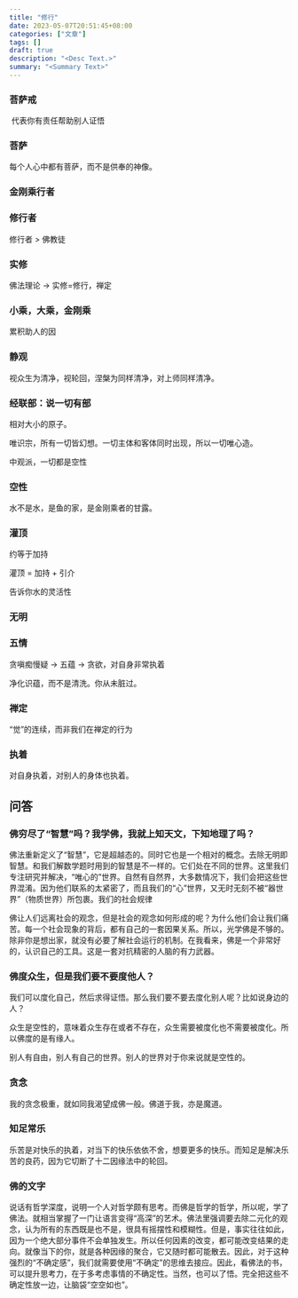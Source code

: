 ```yaml
---
title: "修行"
date: 2023-05-07T20:51:45+08:00
categories: ["文章"]
tags: []
draft: true
description: "<Desc Text.>"
summary: "<Summary Text>"
---
```


### 菩萨戒

​	代表你有责任帮助别人证悟

### 菩萨

每个人心中都有菩萨，而不是供奉的神像。

### 金刚乘行者

### 修行者

修行者 > 佛教徒

### 实修

佛法理论 -> 实修=修行，禅定

### 小乘，大乘，金刚乘

累积助人的因

### 静观

视众生为清净，视轮回，涅槃为同样清净，对上师同样清净。

### 经联部：说一切有部

相对大小的原子。

唯识宗，所有一切皆幻想。一切主体和客体同时出现，所以一切唯心造。

中观派，一切都是空性

### 空性

水不是水，是鱼的家，是金刚乘者的甘露。

### 灌顶

约等于加持

灌顶 = 加持 + 引介

告诉你水的灵活性

### 无明

### 五情

贪嗔痴慢疑 -> 五蕴 -> 贪欲，对自身非常执着

净化识蕴，而不是清洗。你从未脏过。

### 禅定

“觉”的连续，而非我们在禅定的行为

### 执着

对自身执着，对别人的身体也执着。

## 问答

### 佛穷尽了“智慧”吗？我学佛，我就上知天文，下知地理了吗？

佛法重新定义了“智慧”，它是超越态的。同时它也是一个相对的概念。去除无明即智慧。和我们解数学题时用到的智慧是不一样的。它们处在不同的世界。这里我们专注研究并解决，“唯心的”世界。自然有自然界，大多数情况下，我们会把这些世界混淆。因为他们联系的太紧密了，而且我们的“心”世界，又无时无刻不被“器世界”（物质世界）所包裹。我们的社会规律

佛让人们远离社会的观念，但是社会的观念如何形成的呢？为什么他们会让我们痛苦。每一个社会现象的背后，都有自己的一套因果关系。所以，光学佛是不够的。除非你是想出家，就没有必要了解社会运行的机制。在我看来，佛是一个非常好的，认识自己的工具。这是一套对抗精密的人脑的有力武器。

### 佛度众生，但是我们要不要度他人？

我们可以度化自己，然后求得证悟。那么我们要不要去度化别人呢？比如说身边的人？

众生是空性的，意味着众生存在或者不存在，众生需要被度化也不需要被度化。所以佛度的是有缘人。

别人有自由，别人有自己的世界。别人的世界对于你来说就是空性的。

### 贪念

我的贪念极重，就如同我渴望成佛一般。佛道于我，亦是魔道。

### 知足常乐

乐苦是对快乐的执着，对当下的快乐依依不舍，想要更多的快乐。而知足是解决乐苦的良药，因为它切断了十二因缘法中的轮回。

### 佛的文字

说话有哲学深度，说明一个人对哲学颇有思考。而佛是哲学的哲学，所以呢，学了佛法。就相当掌握了一门让语言变得“高深”的艺术。佛法里强调要去除二元化的观念，认为所有的东西既是也不是，很具有摇摆性和模糊性。但是，事实往往如此，因为一个绝大部分事件不会单独发生。所以任何因素的改变，都可能改变结果的走向。就像当下的你，就是各种因缘的聚合，它又随时都可能散去。因此，对于这种强烈的“不确定感”，我们就需要使用“不确定”的思维去接应。因此，看佛法的书，可以提升思考力，在于多考虑事情的不确定性。当然，也可以了悟。完全把这些不确定性放一边，让脑袋“空空如也”。
